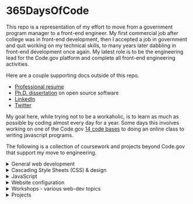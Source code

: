 # 365DaysOfCode

This repo is a representation of my effort to move from a government program manager to a front-end engineer. My first commercial job after college was in front-end development, then I accepted a job in government and quit working on my technical skills, to many years later dabbling in front-end development once again. My latest role is to be the engineering lead for the Code.gov platform and complete all front-end engineering activities.

Here are a couple supporting docs outside of this repo.
- [Professional resume](https://github.com/jcastle/dissertation_publishingOSS/blob/master/Resume.pdf)
- [Ph.D. dissertation](https://github.com/jcastle/dissertation_publishingOSS/blob/master/Castle_JR_D_2020.pdf) on open source software
- [LinkedIn](https://www.linkedin.com/in/jrcastle/)
- [Twitter](https://twitter.com/jrcastle_vt)

My goal here, while trying not to be a workaholic, is to learn as much as possible by coding almost every day for a year. Some days this involves working on one of the Code.gov [14 code bases](https://github.com/GSA/code-gov) to doing an online class to writing javascript programs. 

The following is a collection of coursework and projects beyond Code.gov that support my move to engineering.

<details>
<summary>General web development</summary>

| Course | Description | Progress | Repo |
| ----- | ----- | ----- | ----- |
| [GA Front-End Web Development](https://generalassemb.ly/education/front-end-web-development/washington-dc) | Bootcamp lasting four months on Saturdays. Topics included HTML, CSS, and Javascript with JQuery. Final project was a fully functioning website. | Completed 3/19/2016 | [Code](https://github.com/jcastle/fewd21dev) |
| [FeM Complete Intro to Web Development](https://frontendmasters.com/courses/web-development-v2/) | 11 hours of introductory material pertaining to front-end development including HTML, CSS, and JS. Also includes brief instruction on package management, Git, and GitHub. | Completed 6/2/2020 | [Code](https://github.com/jcastle/-playground-FeM-intro-web-dev) |
| [FeM Bootcamp](https://frontendmasters.com/bootcamp/) | A full refresher of HTML, CSS, JS. Also includes Git and GitHub use. | In progress | [Code](https://github.com/jcastle/-playground-FeM-bootcamp) |

</details>

<details>
<summary>Cascading Style Sheets (CSS) & design</summary>

| Course | Description | Progress | Repo |
| ----- | ----- | ----- | ----- |
| [FeM CSS Grids and Flexbox for Responsive Design](https://frontendmasters.com/courses/css-grids-flexbox/) | CSS styling with floats, grids, and flexbox. | On hold | [Code](https://github.com/jcastle/-playground-FeM-grids-flexbox-responsive-design) |

</details>

<details>
<summary>JavaScript</summary>

| Course | Description | Progress | Repo |
| ----- | ----- | ----- | ----- |
| [WesBos Beginner JavaScript](https://beginnerjavascript.com/) | 85 videos pertaining to vanilla JavaScript. Includes JS fundamentals and interaction with the DOM. | Completed 5/24/2020 | [Code](https://github.com/jcastle/-playground-WB-beginner-javascript) |
| [FeM Getting Started with JavaScript v2](https://frontendmasters.com/courses/getting-started-javascript-v2/) | Videos pertaining to vanilla JavaScript originally offered as a two day workshop. | Completed 6/3/2020 | [Code](https://github.com/jcastle/-playground-FeM-getting-started-JS) |
| [WesBos React for Beginners](https://wesbos.com/react-for-beginners-re-recorded-again) | ReactJS overview course taught with working through a fish menu app. Also included Firebase database. | Completed 7/2/2020 | [Code](https://github.com/jcastle/-playground-WB-react-for-beginners) |

</details>

<details>
<summary>Website configuration</summary>

| Course | Description | Progress | Repo |
| ----- | ----- | ----- | ----- |
| [FeM Webpack 4 Fundamentals](https://frontendmasters.com/courses/webpack-fundamentals/) | The basics of Webpack from the history of Node modules to configuration with popular loaders and plugins. | Completed 6/10/2020 | [Code](https://github.com/jcastle/-playground-FeM-webpack-fundamentals-v4) |
| [FeM Git In-depth](https://frontendmasters.com/courses/git-in-depth/) | In-depth look of Git. Includes design philosophy and master techniques of merging, rebasing, merge conflicts, etc. | Completed 7/7/2020 | [Code](https://github.com/jcastle/-playground-FeM-git-in-depth) |

</details>

<details>
<summary>Workshops - various web-dev topics</summary>

| Course | Description | Dates | Repo |
| ----- | ----- | ----- | ----- |
| [FeM Complete Intro to Linux and the Command Line](https://frontendmasters.com/workshops/complete-linux-cli/) | Overview of the command line and the Linux operating system. | 6/30-7/1/2020 | [Code](https://github.com/jcastle/-playground-FeM-command-line-linux) |

</details>


<details>
<summary>Projects</summary>

| Project | Description |
| ----- | ----- |
| [dojo](https://github.com/jcastle/-playground-dojo) | Repo for practicing front-end exercises gathered through classes and books. | In progress | [Code](https://github.com/jcastle/-playground-FeM-webpack-fundamentals-v4) |
| [Code.gov Metrics Calculations](https://github.com/jcastle/-playground-dojo/tree/master/javascript-programs/code.gov-metrics) | Javascript program to calculate aggregates and percentages pertaining to government-wide VCS and code repo UsageType. Data initially pulled from the GitHub API using a [utility program](https://github.com/GSA/code-gov-verify-agency-jsons) to assess agency source code progress. |

</details>
